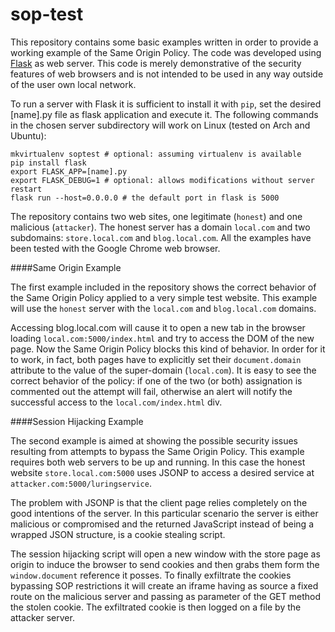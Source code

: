 # sop-test

This repository contains some basic examples written in order to provide a working example of the Same Origin Policy. The code was developed using [Flask](http://flask.pocoo.org/) as web server. This code is merely demonstrative of the security features of web browsers and is not intended to be used in any way outside of the user own local network.

To run a server with Flask it is sufficient to install it with `pip`, set the desired [name].py file as flask application and execute it. The following commands in the chosen server subdirectory will work on Linux (tested on Arch and Ubuntu):

    mkvirtualenv soptest # optional: assuming virtualenv is available
    pip install flask
    export FLASK_APP=[name].py
    export FLASK_DEBUG=1 # optional: allows modifications without server restart
    flask run --host=0.0.0.0 # the default port in flask is 5000

The repository contains two web sites, one legitimate (`honest`) and one malicious (`attacker`). The honest server has a domain `local.com` and two subdomains: `store.local.com` and `blog.local.com`.
All the examples have been tested with the Google Chrome web browser.


####Same Origin Example

The first example included in the repository shows the correct behavior of the Same Origin Policy applied to a very simple test website. This example will use the `honest` server with the `local.com` and `blog.local.com` domains.

Accessing blog.local.com will cause it to open a new tab in the browser loading `local.com:5000/index.html` and try to access the DOM of the new page. Now the Same Origin Policy blocks this kind of behavior. In order for it to work, in fact, both pages have to explicitly set their `document.domain` attribute to the value of the super-domain (`local.com`). It is easy to see the correct behavior of the policy: if one of the two (or both) assignation is commented out the attempt will fail, otherwise an alert will notify the successful access to the `local.com/index.html` div.


####Session Hijacking Example

The second example is aimed at showing the possible security issues resulting from attempts to bypass the Same Origin Policy. This example requires both web servers to be up and running. In this case the honest website `store.local.com:5000` uses JSONP to access a desired service at `attacker.com:5000/luringservice`.

The problem with JSONP is that the client page relies completely on the good intentions of the server. In this particular scenario the server is either malicious or compromised and the returned JavaScript instead of being a wrapped JSON structure, is a cookie stealing script.

The session hijacking script will open a new window with the store page as origin to induce the browser to send cookies and then grabs them form the `window.document` reference it posses. To finally exfiltrate the cookies bypassing SOP restrictions it will create an iframe having as source a fixed route on the malicious server and passing as parameter of the GET method the stolen cookie. The exfiltrated cookie is then logged on a file by the attacker server.
